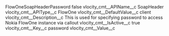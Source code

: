 <?xml version="1.0" encoding="UTF-8"?>
<CustomMetadata xmlns="http://soap.sforce.com/2006/04/metadata" xmlns:xsi="http://www.w3.org/2001/XMLSchema-instance" xmlns:xsd="http://www.w3.org/2001/XMLSchema">
    <label>FlowOneSoapHeaderPassword</label>
    <protected>false</protected>
    <values>
        <field>vlocity_cmt__APIName__c</field>
        <value xsi:type="xsd:string">SoapHeader</value>
    </values>
    <values>
        <field>vlocity_cmt__APIType__c</field>
        <value xsi:type="xsd:string">FlowOne</value>
    </values>
    <values>
        <field>vlocity_cmt__DefaultValue__c</field>
        <value xsi:type="xsd:string">client</value>
    </values>
    <values>
        <field>vlocity_cmt__Description__c</field>
        <value xsi:type="xsd:string">This is used for specifying password to access Nokia FlowOne instance via callout</value>
    </values>
    <values>
        <field>vlocity_cmt__IsActive__c</field>
        <value xsi:type="xsd:boolean">true</value>
    </values>
    <values>
        <field>vlocity_cmt__Key__c</field>
        <value xsi:type="xsd:string">password</value>
    </values>
    <values>
        <field>vlocity_cmt__Value__c</field>
        <value xsi:nil="true"/>
    </values>
</CustomMetadata>
